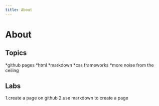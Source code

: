 ```yaml
---
title: About
---
```

# About
## Topics

*github pages
	*html
	*markdown
*css frameworks
*more noise from the ceiling

## Labs

1.create a page on github
2.use markdown to create a page